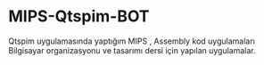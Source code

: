 # MIPS-Qtspim-BOT
Qtspim uygulamasında yaptığım MIPS , Assembly kod uygulamaları
Bilgisayar organizasyonu ve tasarımı dersi için yapılan uygulamalar.
